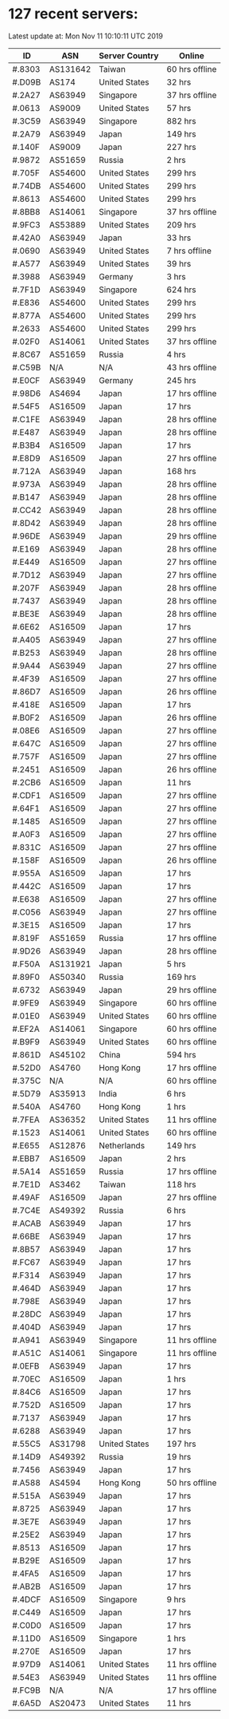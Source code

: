 # 127 recent servers:

Latest update at: Mon Nov 11 10:10:11 UTC 2019

| ID | ASN | Server Country | Online |
| -- | --- | -------------- | ------ |
| #.8303 | AS131642 | Taiwan | 60 hrs offline |
| #.D09B | AS174 | United States | 32 hrs |
| #.2A27 | AS63949 | Singapore | 37 hrs offline |
| #.0613 | AS9009 | United States | 57 hrs |
| #.3C59 | AS63949 | Singapore | 882 hrs |
| #.2A79 | AS63949 | Japan | 149 hrs |
| #.140F | AS9009 | Japan | 227 hrs |
| #.9872 | AS51659 | Russia | 2 hrs |
| #.705F | AS54600 | United States | 299 hrs |
| #.74DB | AS54600 | United States | 299 hrs |
| #.8613 | AS54600 | United States | 299 hrs |
| #.8BB8 | AS14061 | Singapore | 37 hrs offline |
| #.9FC3 | AS53889 | United States | 209 hrs |
| #.42A0 | AS63949 | Japan | 33 hrs |
| #.0690 | AS63949 | United States | 7 hrs offline |
| #.A577 | AS63949 | United States | 39 hrs |
| #.3988 | AS63949 | Germany | 3 hrs |
| #.7F1D | AS63949 | Singapore | 624 hrs |
| #.E836 | AS54600 | United States | 299 hrs |
| #.877A | AS54600 | United States | 299 hrs |
| #.2633 | AS54600 | United States | 299 hrs |
| #.02F0 | AS14061 | United States | 37 hrs offline |
| #.8C67 | AS51659 | Russia | 4 hrs |
| #.C59B | N/A | N/A | 43 hrs offline |
| #.E0CF | AS63949 | Germany | 245 hrs |
| #.98D6 | AS4694 | Japan | 17 hrs offline |
| #.54F5 | AS16509 | Japan | 17 hrs |
| #.C1FE | AS63949 | Japan | 28 hrs offline |
| #.E487 | AS63949 | Japan | 28 hrs offline |
| #.B3B4 | AS16509 | Japan | 17 hrs |
| #.E8D9 | AS16509 | Japan | 27 hrs offline |
| #.712A | AS63949 | Japan | 168 hrs |
| #.973A | AS63949 | Japan | 28 hrs offline |
| #.B147 | AS63949 | Japan | 28 hrs offline |
| #.CC42 | AS63949 | Japan | 28 hrs offline |
| #.8D42 | AS63949 | Japan | 28 hrs offline |
| #.96DE | AS63949 | Japan | 29 hrs offline |
| #.E169 | AS63949 | Japan | 28 hrs offline |
| #.E449 | AS16509 | Japan | 27 hrs offline |
| #.7D12 | AS63949 | Japan | 27 hrs offline |
| #.207F | AS63949 | Japan | 28 hrs offline |
| #.7437 | AS63949 | Japan | 28 hrs offline |
| #.BE3E | AS63949 | Japan | 28 hrs offline |
| #.6E62 | AS16509 | Japan | 17 hrs |
| #.A405 | AS63949 | Japan | 27 hrs offline |
| #.B253 | AS63949 | Japan | 28 hrs offline |
| #.9A44 | AS63949 | Japan | 27 hrs offline |
| #.4F39 | AS16509 | Japan | 27 hrs offline |
| #.86D7 | AS16509 | Japan | 26 hrs offline |
| #.418E | AS16509 | Japan | 17 hrs |
| #.B0F2 | AS16509 | Japan | 26 hrs offline |
| #.08E6 | AS16509 | Japan | 27 hrs offline |
| #.647C | AS16509 | Japan | 27 hrs offline |
| #.757F | AS16509 | Japan | 27 hrs offline |
| #.2451 | AS16509 | Japan | 26 hrs offline |
| #.2CB6 | AS16509 | Japan | 11 hrs |
| #.CDF1 | AS16509 | Japan | 27 hrs offline |
| #.64F1 | AS16509 | Japan | 27 hrs offline |
| #.1485 | AS16509 | Japan | 27 hrs offline |
| #.A0F3 | AS16509 | Japan | 27 hrs offline |
| #.831C | AS16509 | Japan | 27 hrs offline |
| #.158F | AS16509 | Japan | 26 hrs offline |
| #.955A | AS16509 | Japan | 17 hrs |
| #.442C | AS16509 | Japan | 17 hrs |
| #.E638 | AS16509 | Japan | 27 hrs offline |
| #.C056 | AS63949 | Japan | 27 hrs offline |
| #.3E15 | AS16509 | Japan | 17 hrs |
| #.819F | AS51659 | Russia | 17 hrs offline |
| #.9D26 | AS63949 | Japan | 28 hrs offline |
| #.F50A | AS131921 | Japan | 5 hrs |
| #.89F0 | AS50340 | Russia | 169 hrs |
| #.6732 | AS63949 | Japan | 29 hrs offline |
| #.9FE9 | AS63949 | Singapore | 60 hrs offline |
| #.01E0 | AS63949 | United States | 60 hrs offline |
| #.EF2A | AS14061 | Singapore | 60 hrs offline |
| #.B9F9 | AS63949 | United States | 60 hrs offline |
| #.861D | AS45102 | China | 594 hrs |
| #.52D0 | AS4760 | Hong Kong | 17 hrs offline |
| #.375C | N/A | N/A | 60 hrs offline |
| #.5D79 | AS35913 | India | 6 hrs |
| #.540A | AS4760 | Hong Kong | 1 hrs |
| #.7FEA | AS36352 | United States | 11 hrs offline |
| #.1523 | AS14061 | United States | 60 hrs offline |
| #.E655 | AS12876 | Netherlands | 149 hrs |
| #.EBB7 | AS16509 | Japan | 2 hrs |
| #.5A14 | AS51659 | Russia | 17 hrs offline |
| #.7E1D | AS3462 | Taiwan | 118 hrs |
| #.49AF | AS16509 | Japan | 27 hrs offline |
| #.7C4E | AS49392 | Russia | 6 hrs |
| #.ACAB | AS63949 | Japan | 17 hrs |
| #.66BE | AS63949 | Japan | 17 hrs |
| #.8B57 | AS63949 | Japan | 17 hrs |
| #.FC67 | AS63949 | Japan | 17 hrs |
| #.F314 | AS63949 | Japan | 17 hrs |
| #.464D | AS63949 | Japan | 17 hrs |
| #.798E | AS63949 | Japan | 17 hrs |
| #.28DC | AS63949 | Japan | 17 hrs |
| #.404D | AS63949 | Japan | 17 hrs |
| #.A941 | AS63949 | Singapore | 11 hrs offline |
| #.A51C | AS14061 | Singapore | 11 hrs offline |
| #.0EFB | AS63949 | Japan | 17 hrs |
| #.70EC | AS16509 | Japan | 1 hrs |
| #.84C6 | AS16509 | Japan | 17 hrs |
| #.752D | AS16509 | Japan | 17 hrs |
| #.7137 | AS63949 | Japan | 17 hrs |
| #.6288 | AS63949 | Japan | 17 hrs |
| #.55C5 | AS31798 | United States | 197 hrs |
| #.14D9 | AS49392 | Russia | 19 hrs |
| #.7456 | AS63949 | Japan | 17 hrs |
| #.A588 | AS4594 | Hong Kong | 50 hrs offline |
| #.515A | AS63949 | Japan | 17 hrs |
| #.8725 | AS63949 | Japan | 17 hrs |
| #.3E7E | AS63949 | Japan | 17 hrs |
| #.25E2 | AS63949 | Japan | 17 hrs |
| #.8513 | AS16509 | Japan | 17 hrs |
| #.B29E | AS16509 | Japan | 17 hrs |
| #.4FA5 | AS16509 | Japan | 17 hrs |
| #.AB2B | AS16509 | Japan | 17 hrs |
| #.4DCF | AS16509 | Singapore | 9 hrs |
| #.C449 | AS16509 | Japan | 17 hrs |
| #.C0D0 | AS16509 | Japan | 17 hrs |
| #.11D0 | AS16509 | Singapore | 1 hrs |
| #.270E | AS16509 | Japan | 17 hrs |
| #.97D9 | AS14061 | United States | 11 hrs offline |
| #.54E3 | AS63949 | United States | 11 hrs offline |
| #.FC9B | N/A | N/A | 17 hrs offline |
| #.6A5D | AS20473 | United States | 11 hrs |

